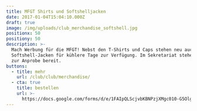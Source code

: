 ```yaml
---
title: MFGT Shirts und Softshelljacken
date: 2017-01-04T15:04:10.000Z
draft: true
image: /img/uploads/club_merchandise_softshell.jpg
positionx: 50
positiony: 50
description: >-
  Mach Werbung für die MFGT! Nebst den T-Shirts und Caps stehen neu auch
  Softshell-Jacken für kühlere Tage zur Verfügung. Im Sekretariat stehen Muster
  zur Anprobe bereit.
buttons:
  - title: mehr
    url: /club/club/merchandise/
  - cta: true
    title: bestellen
    url: >-
      https://docs.google.com/forms/d/e/1FAIpQLScjvbKBNPzjXMgc010-G5OlgstCVuHwsHaSJf6x8bjHK8DEIA/viewform
---
```


